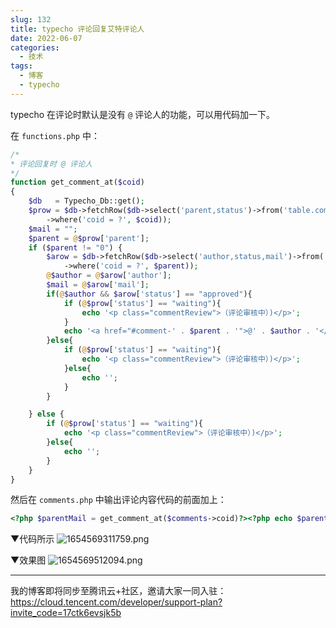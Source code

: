 ```yaml
---
slug: 132
title: typecho 评论回复艾特评论人
date: 2022-06-07
categories: 
  - 技术
tags: 
  - 博客
  - typecho
---
```



typecho 在评论时默认是没有 `@`  评论人的功能，可以用代码加一下。

在 `functions.php` 中：

```php
/*
* 评论回复时 @ 评论人
*/
function get_comment_at($coid)
{
    $db   = Typecho_Db::get();
    $prow = $db->fetchRow($db->select('parent,status')->from('table.comments')
        ->where('coid = ?', $coid));
    $mail = "";
    $parent = @$prow['parent'];
    if ($parent != "0") {
        $arow = $db->fetchRow($db->select('author,status,mail')->from('table.comments')
            ->where('coid = ?', $parent));
        @$author = @$arow['author'];
        $mail = @$arow['mail'];
        if(@$author && $arow['status'] == "approved"){
            if (@$prow['status'] == "waiting"){
                echo '<p class="commentReview">（评论审核中）)</p>';
            }
            echo '<a href="#comment-' . $parent . '">@' . $author . '</a>';
        }else{
            if (@$prow['status'] == "waiting"){
                echo '<p class="commentReview">（评论审核中）)</p>';
            }else{
                echo '';
            }
        }

    } else {
        if (@$prow['status'] == "waiting"){
            echo '<p class="commentReview">（评论审核中）)</p>';
        }else{
            echo '';
        }
    }
}
```

然后在 `comments.php` 中输出评论内容代码的前面加上：

```php
<?php $parentMail = get_comment_at($comments->coid)?><?php echo $parentMail;?>
```
▼代码所示
![1654569311759.png](https://imgurl.zishu.me/images/old/2022/06/07/629eb95de8a9f.png)

▼效果图
![1654569512094.png](https://imgurl.zishu.me/images/old/2022/06/07/629eba26472e8.png)

---

我的博客即将同步至腾讯云+社区，邀请大家一同入驻：https://cloud.tencent.com/developer/support-plan?invite_code=17ctk6evsjk5b